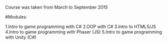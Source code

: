 Course was taken from March to September 2015

#Modules:

1.Intro to game programming with C#
2.OOP with C#
3.Intro to HTML5/JS
4.Intro to game programming with Phaser (JS)
5.Intro to game programming with Unity (C#)
